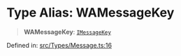 # Type Alias: WAMessageKey

> **WAMessageKey**: [`IMessageKey`](../namespaces/proto/interfaces/IMessageKey.md)

Defined in: [src/Types/Message.ts:16](https://github.com/Fokusdotid/Baileys/blob/b457796e9982984bfe7323cdd6fea8bc613c4ed0/src/Types/Message.ts#L16)
